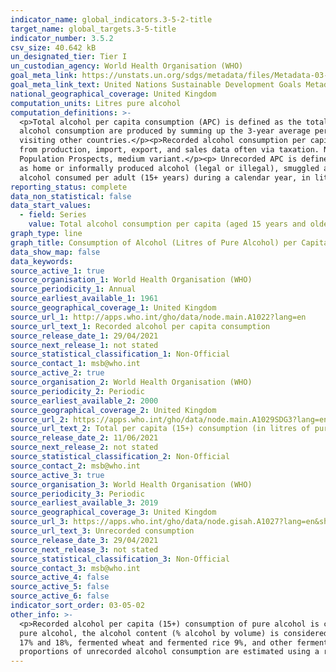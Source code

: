 ```yaml
---
indicator_name: global_indicators.3-5-2-title
target_name: global_targets.3-5-title
indicator_number: 3.5.2
csv_size: 40.642 kB
un_designated_tier: Tier I
un_custodian_agency: World Health Organisation (WHO)
goal_meta_link: https://unstats.un.org/sdgs/metadata/files/Metadata-03-05-02.pdf
goal_meta_link_text: United Nations Sustainable Development Goals Metadata (PDF 214 KB)
national_geographical_coverage: United Kingdom
computation_units: Litres pure alcohol
computation_definitions: >-
  <p>Total alcohol per capita consumption (APC) is defined as the total (sum of recorded and unrecorded alcohol) amount of alcohol consumed per person (15 years of age or older) over a calendar year, in litres of pure alcohol, adjusted for tourist consumption. The estimates for the total
  alcohol consumption are produced by summing up the 3-year average per capita (15+) recorded alcohol consumption and an estimate of per capita (15+) unrecorded alcohol consumption for a calendar year.Tourist consumption takes into account tourists visiting the country and inhabitants
  visiting other countries.</p><p>Recorded alcohol consumption per capita (APC) is defined as the recorded amount of alcohol consumed per capita (15+ years) over a calendar year in a country, in litres of pure alcohol. The indicator only takes into account the consumption which is recorded
  from production, import, export, and sales data often via taxation. Numerator - The amount of recorded alcohol consumed per capita (15+ years) during a calendar year, in litres of pure alcohol. Denominator - Midyear resident population (15+ years) for the same calendar year, UN World
  Population Prospects, medium variant.</p><p> Unrecorded APC is defined as the unrecorded amount of alcohol consumed per adult (15+ years) in litres of pure alcohol. Unrecorded consumption refers to alcohol which is not taxed and is outside the usual system of governmental control, such
  as home or informally produced alcohol (legal or illegal), smuggled alcohol, surrogate alcohol (which is alcohol not intended for human consumption), or alcohol obtained through cross-border shopping (which is recorded in a different jurisdiction). Numerator - The amount of unrecorded
  alcohol consumed per adult (15+ years) during a calendar year, in litres of pure alcohol. Denominator - Midyear resident population (15+ years) for the same calendar year, UN World Population Prospects, medium variant. The three-year average of unrecorded APC is presented.</p>
reporting_status: complete
data_non_statistical: false
data_start_values:
  - field: Series
    value: Total alcohol consumption per capita (aged 15 years and older) within a calendar year
graph_type: line
graph_title: Consumption of Alcohol (Litres of Pure Alcohol) per Capita
data_show_map: false
data_keywords:
source_active_1: true
source_organisation_1: World Health Organisation (WHO)
source_periodicity_1: Annual
source_earliest_available_1: 1961
source_geographical_coverage_1: United Kingdom
source_url_1: http://apps.who.int/gho/data/node.main.A1022?lang=en
source_url_text_1: Recorded alcohol per capita consumption
source_release_date_1: 29/04/2021
source_next_release_1: not stated
source_statistical_classification_1: Non-Official
source_contact_1: msb@who.int
source_active_2: true
source_organisation_2: World Health Organisation (WHO)
source_periodicity_2: Periodic
source_earliest_available_2: 2000
source_geographical_coverage_2: United Kingdom
source_url_2: https://apps.who.int/gho/data/node.main.A1029SDG3?lang=en
source_url_text_2: Total per capita (15+) consumption (in litres of pure alcohol) 
source_release_date_2: 11/06/2021
source_next_release_2: not stated
source_statistical_classification_2: Non-Official
source_contact_2: msb@who.int
source_active_3: true
source_organisation_3: World Health Organisation (WHO)
source_periodicity_3: Periodic
source_earliest_available_3: 2019
source_geographical_coverage_3: United Kingdom
source_url_3: https://apps.who.int/gho/data/node.gisah.A1027?lang=en&showonly=GISAH
source_url_text_3: Unrecorded consumption
source_release_date_3: 29/04/2021
source_next_release_3: not stated
source_statistical_classification_3: Non-Official
source_contact_3: msb@who.int
source_active_4: false
source_active_5: false
source_active_6: false
indicator_sort_order: 03-05-02
other_info: >-
  <p>Recorded alcohol per capita (15+) consumption of pure alcohol is calculated as the sum of beverage-specific alcohol consumption of pure alcohol (beer, wine, spirits, other). In order to make the conversion into litres of pure alcohol, if beverage volumes are not available in litres of
  pure alcohol, the alcohol content (% alcohol by volume) is considered to be as follows - Beer (barley beer 5%), Wine (grape wine 12%, must of grape 9%, vermouth 16%), Spirits (distilled spirits 40%, spirit-like 30%), and Other (sorghum, millet, maize beers 5%, cider 5%,  fortified wine
  17% and 18%, fermented wheat and fermented rice 9%, and other fermented beverages 9%).</p><p> Unrecorded alcohol consumption in litres of pure alcohol is estimated as a percentage of total alcohol per capita consumption in the population 15 years of age and older. Country–level
  proportions of unrecorded alcohol consumption are estimated using a regression analysis. The three-year average of unrecorded APC is presented.</p> Data follows the UN specification for this indicator. This indicator has not been identified in collaboration with topic experts.
---
```

